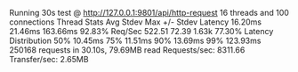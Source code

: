 Running 30s test @ http://127.0.0.1:9801/api/http-request
  16 threads and 100 connections
  Thread Stats   Avg      Stdev     Max   +/- Stdev
    Latency    16.20ms   21.46ms 163.66ms   92.83%
    Req/Sec   522.51     72.39     1.63k    77.30%
  Latency Distribution
     50%   10.45ms
     75%   11.51ms
     90%   13.69ms
     99%  123.93ms
  250168 requests in 30.10s, 79.69MB read
Requests/sec:   8311.66
Transfer/sec:      2.65MB

